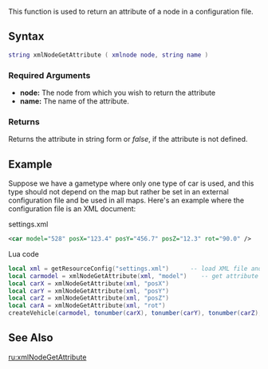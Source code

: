 This function is used to return an attribute of a node in a configuration file.

Syntax
------

``` lua
string xmlNodeGetAttribute ( xmlnode node, string name )             
```

### Required Arguments

-   **node:** The node from which you wish to return the attribute
-   **name:** The name of the attribute.

### Returns

Returns the attribute in string form or *false*, if the attribute is not defined.

Example
-------

Suppose we have a gametype where only one type of car is used, and this type should not depend on the map but rather be set in an external configuration file and be used in all maps. Here's an example where the configuration file is an XML document:

settings.xml

``` xml
<car model="528" posX="123.4" posY="456.7" posZ="12.3" rot="90.0" />
```

Lua code

``` lua
local xml = getResourceConfig("settings.xml")      -- load XML file and get its root element
local carmodel = xmlNodeGetAttribute(xml, "model")    -- get attribute of root element
local carX = xmlNodeGetAttribute(xml, "posX")
local carY = xmlNodeGetAttribute(xml, "posY")
local carZ = xmlNodeGetAttribute(xml, "posZ")
local carA = xmlNodeGetAttribute(xml, "rot")
createVehicle(carmodel, tonumber(carX), tonumber(carY), tonumber(carZ), 0.0, 0.0, tonumber(carA))
```

See Also
--------

[ru:xmlNodeGetAttribute](/ru:xmlNodeGetAttribute.md "wikilink")
